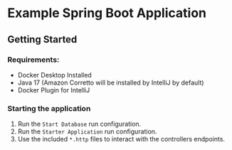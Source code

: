 # Example Spring Boot Application

## Getting Started
### Requirements:
* Docker Desktop Installed
* Java 17 (Amazon Corretto will be installed by IntelliJ by default)
* Docker Plugin for IntelliJ

### Starting the application
1. Run the `Start Database` run configuration.
2. Run the `Starter Application` run configuration.
3. Use the included `*.http` files to interact with the controllers endpoints.